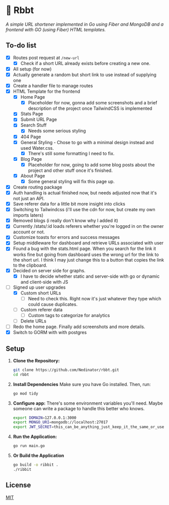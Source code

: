 # 🐸 Rbbt

_A simple URL shortener implemented in Go using Fiber and MongoDB and a frontend with GO (using Fiber) HTML templates._

## To-do list

- [x] Routes post request at `/new-url`
  - [x] Check if a short URL already exists before creating a new one.
- [x] All setup (for now)
- [x] Actually generate a random but short link to use instead of supplying one
- [x] Create a handler file to manage routes
- [x] HTML Template for the frontend
  - [x] Home Page
    - [x] Placeholder for now, gonna add some screenshots and a brief description of the project once TailwindCSS is implemented
  - [x] Stats Page
  - [x] Submit URL Page
  - [x] Search Stuff
    - [x] Needs some serious styling
  - [x] 404 Page
  - [x] General Styling - Chose to go with a minimal design instead and used Water.css.
    - [x] There's still some formatting I need to fix.
  - [x] Blog Page
    - [x] Placeholder for now, going to add some blog posts about the project and other stuff once it's finished.
  - [x] About Page
    - [x] Some general styling will fix this page up.
- [x] Create routing package
- [x] Auth handling is actual finished now, but needs adjusted now that it's not just an API.
- [x] Save referer data for a little bit more insight into clicks
- [x] Switching to Tailwindcss (i'll use the cdn for now, but create my own imports laters)
- [x] Removed blogs (i really don't know why I added it)
- [x] Currently /stats/:id loads referers whether you're logged in on the owner account or not.
- [x] Customize toasts for errors and success messages
- [x] Setup middleware for dashboard and retrieve URLs associated with user
- [x] Found a bug with the stats.html page. When you search for the link it works fine but going from dashboard uses the wrong url for the link to the short url. I think I may just change this to a button that copies the link to the clipboard.
- [x] Decided on server side for graphs.
  - [x] I have to decide whether static and server-side with go or dynamic and client-side with JS
- [ ] Signed up user upgrades
  - [x] Custom short URLs
    - [ ] Need to check this. Right now it's just whatever they type which could cause duplicates.
  - [ ] Custom referer data
    - [ ] Custom tags to categorize for analytics
  - [ ] Delete URLs
- [ ] Redo the home page. Finally add screenshots and more details.
- [x] Switch to GORM with with postgres

## Setup

1. **Clone the Repository:**

   ```bash
   git clone https://github.com/Nedinator/rbbt.git
   cd rbbt
   ```

2. **Install Dependencies**
   Make sure you have Go installed. Then, run:

   ```bash
   go mod tidy
   ```

3. **Configure app:**
   There's some environment variables you'll need. Maybe someone can write a package to handle this better who knows.

   ```bash
   export DOMAIN=127.0.0.1:3000
   export MONGO_URI=mongodb://localhost:27017
   export JWT_SECRET=this_can_be_anything_just_keep_it_the_same_or_users_cant_login
   ```

4. **Run the Application:**

   ```bash
   go run main.go
   ```

5. **Or Build the Application**

   ```bash
   go build -o ribbit .
   ./ribbit
   ```

## License

[MIT](https://choosealicense.com/licenses/mit/)

```

```
